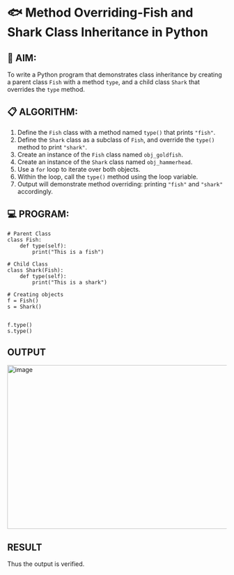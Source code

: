 # 🐟 Method Overriding-Fish and Shark Class Inheritance in Python

## 🧠 AIM:
To write a Python program that demonstrates class inheritance by creating a parent class `Fish` with a method `type`, and a child class `Shark` that overrides the `type` method.

## 📋 ALGORITHM:

1. Define the `Fish` class with a method named `type()` that prints `"fish"`.
2. Define the `Shark` class as a subclass of `Fish`, and override the `type()` method to print `"shark"`.
3. Create an instance of the `Fish` class named `obj_goldfish`.
4. Create an instance of the `Shark` class named `obj_hammerhead`.
5. Use a `for` loop to iterate over both objects.
6. Within the loop, call the `type()` method using the loop variable.
7. Output will demonstrate method overriding: printing `"fish"` and `"shark"` accordingly.

## 💻 PROGRAM:
~~~
# Parent Class
class Fish:
    def type(self):
        print("This is a fish")

# Child Class
class Shark(Fish):
    def type(self):
        print("This is a shark")

# Creating objects
f = Fish()
s = Shark()


f.type()
s.type()
~~~

## OUTPUT

<img width="705" height="377" alt="image" src="https://github.com/user-attachments/assets/70554c2d-9102-446c-a1f9-7050104d2df1" />


## RESULT
Thus the output is verified.
